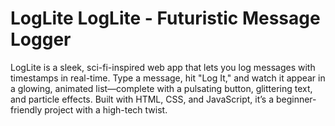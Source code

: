 # LogLite LogLite - Futuristic Message Logger
LogLite is a sleek, sci-fi-inspired web app that lets you log messages with timestamps in real-time. Type a message, hit "Log It," and watch it appear in a glowing, animated list—complete with a pulsating button, glittering text, and particle effects. Built with HTML, CSS, and JavaScript, it’s a beginner-friendly project with a high-tech twist.
